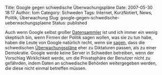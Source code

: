 Title: Google gegen schwedische Überwachungspläne
Date: 2007-05-30 18:17
Author: tom
Category: Schweden
Tags: Internet, KurzNotiert, News, Politik, Überwachung
Slug: google-gegen-schwedische-ueberwachungsplaene
Status: published

Auch wenn Google selbst großer
[Datensammler](http://de.sevenload.com/videos/lyOnun9/Master-Plan-about-the-power-of-Google)
ist und ich immer ein wenig skeptisch bin, wenn Firmen der Politik sagen
wollen, was sie zu tun habe, haben die Leute von Google natürlich recht,
wenn sie [sagen](http://www.thelocal.se/7452/20070530/), dass die
schwedischen
[Überwachungspläne](http://www.fiket.de/tag/%C3%9Cberwachung) eher zu
Diktaturen passen, als zu einer Demokratie. Google werde keine Server in
Schweden betreiben, wenn der Vorschlag Wirklichkeit werde, um die
Privatsphäre der Benutzer nicht zu gefährden, indem Daten an schwedische
Behörden weitergegeben werden, die diese nicht einmal betreffen müssen.

